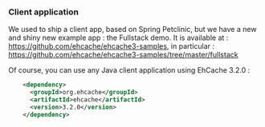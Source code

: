 ### Client application

We used to ship a client app, based on Spring Petclinic, but we have a new and shiny new example app : the Fullstack demo.
It is available at : https://github.com/ehcache/ehcache3-samples, in particular : https://github.com/ehcache/ehcache3-samples/tree/master/fullstack

Of course, you can use any Java client application using EhCache 3.2.0 :

```xml
    <dependency>
      <groupId>org.ehcache</groupId>
      <artifactId>ehcache</artifactId>
      <version>3.2.0</version>
    </dependency>
```